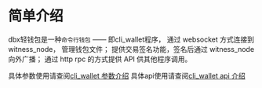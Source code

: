 # 简单介绍

dbx轻钱包是一种`命令行钱包` —— 即cli_wallet程序， 通过 websocket 方式连接到 witness_node， 管理钱包文件； 提供交易签名功能，签名后通过 witness_node 向外广播； 通过 http rpc 的方式提供 API 供其他程序调用。


具体参数使用请查阅[cli_wallet 参数介绍](cmd/cli_wallet.md)
具体api使用请查阅[cli_wallet api 介绍](api/cli_wallet.md)